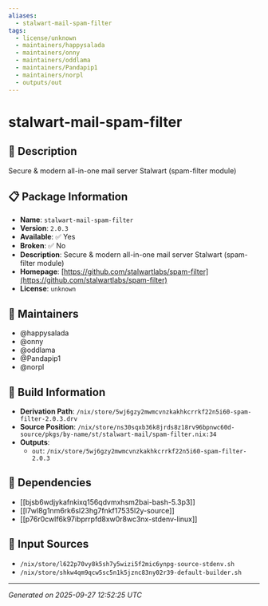```yaml
---
aliases:
  - stalwart-mail-spam-filter
tags:
  - license/unknown
  - maintainers/happysalada
  - maintainers/onny
  - maintainers/oddlama
  - maintainers/Pandapip1
  - maintainers/norpl
  - outputs/out
---
```


# stalwart-mail-spam-filter

## 📝 Description

Secure & modern all-in-one mail server Stalwart (spam-filter module)

## 📋 Package Information

- **Name**: `stalwart-mail-spam-filter`
- **Version**: `2.0.3`
- **Available**: ✅ Yes
- **Broken**: ✅ No
- **Description**: Secure & modern all-in-one mail server Stalwart (spam-filter module)
- **Homepage**: [https://github.com/stalwartlabs/spam-filter](https://github.com/stalwartlabs/spam-filter)
- **License**: `unknown`
## 👥 Maintainers

- @happysalada
- @onny
- @oddlama
- @Pandapip1
- @norpl


## 🔧 Build Information

- **Derivation Path**: `/nix/store/5wj6gzy2mwmcvnzkakhkcrrkf22n5i60-spam-filter-2.0.3.drv`
- **Source Position**: `/nix/store/ns30sqxb36k8jrds8z18rv96bpnwc60d-source/pkgs/by-name/st/stalwart-mail/spam-filter.nix:34`
- **Outputs**:
  - `out`:  `/nix/store/5wj6gzy2mwmcvnzkakhkcrrkf22n5i60-spam-filter-2.0.3`

## 🔗 Dependencies

- [[bjsb6wdjykafnkixq156qdvmxhsm2bai-bash-5.3p3]]
- [[l7wl8g1nm6rk6sl23hg7fnkf17535l2y-source]]
- [[p76r0cwlf6k97ibprrpfd8xw0r8wc3nx-stdenv-linux]]

## 📁 Input Sources

- `/nix/store/l622p70vy8k5sh7y5wizi5f2mic6ynpg-source-stdenv.sh`
- `/nix/store/shkw4qm9qcw5sc5n1k5jznc83ny02r39-default-builder.sh`

---
*Generated on 2025-09-27 12:52:25 UTC*
